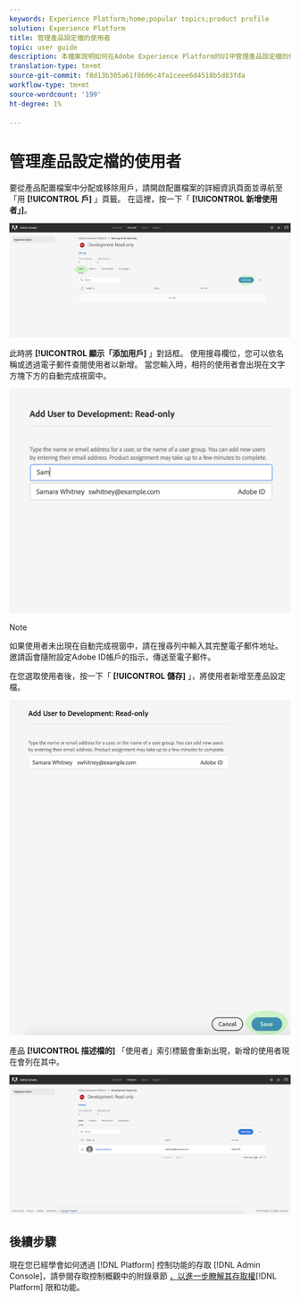 ```yaml
---
keywords: Experience Platform;home;popular topics;product profile
solution: Experience Platform
title: 管理產品設定檔的使用者
topic: user guide
description: 本檔案說明如何在Adobe Experience Platform的UI中管理產品設定檔的使用者。
translation-type: tm+mt
source-git-commit: f8d13b305a61f8606c4fa1ceee6d4518b5d83fda
workflow-type: tm+mt
source-wordcount: '199'
ht-degree: 1%

---
```



# 管理產品設定檔的使用者

要從產品配置檔案中分配或移除用戶，請開啟配置檔案的詳細資訊頁面並導航至「用 **[!UICONTROL 戶]** 」頁籤。 在這裡，按一下「 **[!UICONTROL 新增使用者」]**。

![add-users-button](../images/add-users-button.png)

此時將 **[!UICONTROL 顯示「添加用戶]** 」對話框。 使用搜尋欄位，您可以依名稱或透過電子郵件查閱使用者以新增。 當您輸入時，相符的使用者會出現在文字方塊下方的自動完成視窗中。

![add-user-autocomplete](../images/add-user-autocomplete.png)

>[!NOTE]
>
>如果使用者未出現在自動完成視窗中，請在搜尋列中輸入其完整電子郵件地址。 邀請函會隨附設定Adobe ID帳戶的指示，傳送至電子郵件。

在您選取使用者後，按一下「 **[!UICONTROL 儲存]** 」，將使用者新增至產品設定檔。

![新增——使用者——儲存](../images/add-user-save.png)

產品 **[!UICONTROL 描述檔的]** 「使用者」索引標籤會重新出現，新增的使用者現在會列在其中。

![使用者新增](../images/user-added.png)

## 後續步驟

現在您已經學會如何透過 [!DNL Platform] 控制功能的存取 [!DNL Admin Console]，請參閱存取控制概觀中的附錄章節 [，以進一步瞭解其存取權](../home.md)[!DNL Platform] 限和功能。